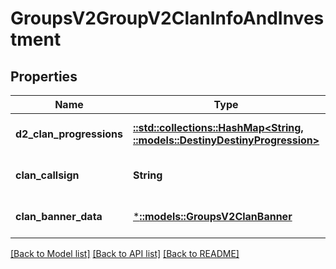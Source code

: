 # GroupsV2GroupV2ClanInfoAndInvestment

## Properties
Name | Type | Description | Notes
------------ | ------------- | ------------- | -------------
**d2_clan_progressions** | [**::std::collections::HashMap<String, ::models::DestinyDestinyProgression>**](Destiny.DestinyProgression.md) |  | [optional] [default to null]
**clan_callsign** | **String** |  | [optional] [default to null]
**clan_banner_data** | [***::models::GroupsV2ClanBanner**](GroupsV2.ClanBanner.md) |  | [optional] [default to null]

[[Back to Model list]](../README.md#documentation-for-models) [[Back to API list]](../README.md#documentation-for-api-endpoints) [[Back to README]](../README.md)


